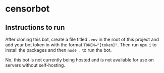 # censorbot

## Instructions to run
After cloning this bot, create a file titled `.env` in the root of this project and add your bot token in with the format `TOKEN="[token]"`. Then run `npm i` to install the packages and then `node .` to run the bot.

No, this bot is not currently being hosted and is not available for use on servers without self-hosting.

